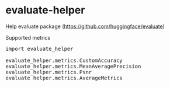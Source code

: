 
# evaluate-helper

Help evaluate package (https://github.com/huggingface/evaluate)

Supported metrics
<pre>
import evaluate_helper

evaluate_helper.metrics.CustomAccuracy
evaluate_helper.metrics.MeanAveragePrecision
evaluate_helper.metrics.Psnr
evaluate_helper.metrics.AverageMetrics
</pre>
